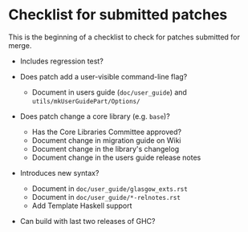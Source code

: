 # Checklist for submitted patches



This is the beginning of a checklist to check for patches submitted for merge.


- Includes regression test?

- Does patch add a user-visible command-line flag?

  - Document in users guide (`doc/user_guide`) and `utils/mkUserGuidePart/Options/`

- Does patch change a core library (e.g. `base`)?

  - Has the Core Libraries Committee approved?
  - Document change in migration guide on Wiki
  - Document change in the library's changelog
  - Document change in the users guide release notes

- Introduces new syntax?

  - Document in `doc/user_guide/glasgow_exts.rst`
  - Document in `doc/user_guide/*-relnotes.rst`
  - Add Template Haskell support

- Can build with last two releases of GHC?
